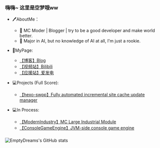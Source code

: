 ### 嗨嗨~ 这里是空梦哦ww
- 🖊️AboutMe：
   - 🔭 MC Moder | Blogger | try to be a good developer and make world better. 
   - 🌱 Major in AI, but no knowledge of AI at all, I'm just a rookie.
- 🔎MyPage:   
   - [【博客】Blog](https://kmar.top/)
   - [【视频站】Bilibili](https://space.bilibili.com/66951474)
   - [【应援站】爱发电](https://afdian.net/a/emptydreams)
- 💻Projects (Full Score):
   - [【hexo-swpp】Fully automated incremental site cache update manager](https://github.com/EmptyDreams/hexo-swpp)
                                                          
- 💻In Process:
   - [【ModernIndustry】MC Large Industrial Module](https://github.com/EmptyDreams/ModernIndustry)
   - [【ConsoleGameEngine】JVM-side console game engine](https://github.com/EmptyDreams/ConsoleGameEngine)

### 
![EmptyDreams's GitHub stats](https://github-readme-stats.vercel.app/api?username=EmptyDreams&include_all_commits=true)
